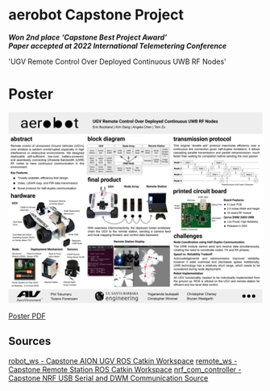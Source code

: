 # aerobot Capstone Project

***Won 2nd place ‘Capstone Best Project Award’***  
***Paper accepted at 2022 International Telemetering Conference***


'UGV Remote Control Over Deployed Continuous UWB RF Nodes'

# Poster

![Poster Image](Poster.jpg)

[Poster PDF](Poster.pdf)


## Sources

[robot_ws - Capstone AION UGV ROS Catkin Workspace](https://github.com/eric334/robot_ws)
[remote_ws - Capstone Remote Station ROS Catkin Workspace](https://github.com/eric334/remote_ws)
[nrf_com_controller - Capstone NRF USB Serial and DWM Communication Source](https://github.com/eric334/nrf_com_controller)

